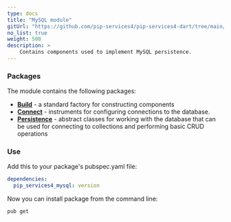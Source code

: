 ```yaml
---
type: docs
title: "MySQL module"
gitUrl: "https://github.com/pip-services4/pip-services4-dart/tree/main/pip-services4-mysql-dart"
no_list: true
weight: 500
description: > 
    Contains components used to implement MySQL persistence.  
---
```


### Packages

The module contains the following packages:
- [**Build**](build) - a standard factory for constructing components
- [**Connect**](connect) - instruments for configuring connections to the database.
- [**Persistence**](persistence) - abstract classes for working with the database that can be used for connecting to collections and performing basic CRUD operations


### Use

Add this to your package's pubspec.yaml file:
```yaml
dependencies:
  pip_services4_mysql: version
```

Now you can install package from the command line:
```bash
pub get
```


